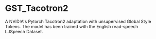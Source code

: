 # GST_Tacotron2
A NVIDIA's Pytorch Tacotron2 adaptation with unsupervised Global Style Tokens. The model has been trained with the English read-speech LJSpeech Dataset. 
